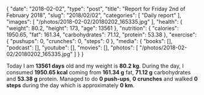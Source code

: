 {
    "date": "2018-02-02",
    "type": "post",
    "title": "Report for Friday 2nd of February 2018",
    "slug": "2018\/02\/02",
    "categories": [
        "Daily report"
    ],
    "images": [
        "\/photos\/2018-02-02\/20180202_165335.jpg"
    ],
    "health": {
        "weight": 80.2,
        "height": 173,
        "age": 13561
    },
    "nutrition": {
        "calories": 1950.65,
        "fat": 161.34,
        "carbohydrates": 71.12,
        "protein": 53.38
    },
    "exercise": {
        "pushups": 0,
        "crunches": 0,
        "steps": 0
    },
    "media": {
        "books": [],
        "podcast": [],
        "youtube": [],
        "movies": [],
        "photos": [
            "\/photos\/2018-02-02\/20180202_165335.jpg"
        ]
    }
}

Today I am <strong>13561 days</strong> old and my weight is <strong>80.2 kg</strong>. During the day, I consumed <strong>1950.65 kcal</strong> coming from <strong>161.34 g</strong> fat, <strong>71.12 g</strong> carbohydrates and <strong>53.38 g</strong> protein. Managed to do <strong>0 push-ups</strong>, <strong>0 crunches</strong> and walked <strong>0 steps</strong> during the day which is approximately <strong>0 km</strong>.